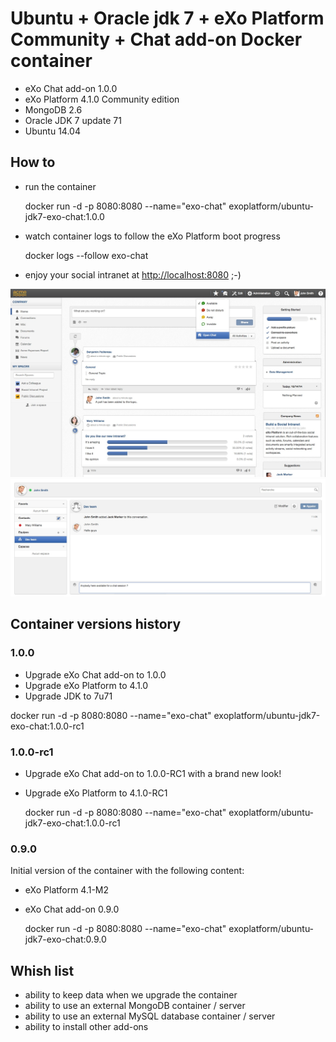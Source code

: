 # Ubuntu + Oracle jdk 7 + eXo Platform Community + Chat add-on Docker container

* eXo Chat add-on 1.0.0
* eXo Platform 4.1.0 Community edition
* MongoDB 2.6
* Oracle JDK 7 update 71
* Ubuntu 14.04

## How to

* run the container


    docker run -d -p 8080:8080 --name="exo-chat" exoplatform/ubuntu-jdk7-exo-chat:1.0.0

* watch container logs to follow the eXo Platform boot progress


    docker logs --follow exo-chat


* enjoy your social intranet at [http://localhost:8080]() ;-)

![Chat popup in eXo platform](img/chat-popup.jpg "Chat popup in eXo platform")
![Main Chat area](img/chat-main.jpg "Main Chat area")

## Container versions history

### 1.0.0

* Upgrade eXo Chat add-on to 1.0.0
* Upgrade eXo Platform to 4.1.0
* Upgrade JDK to 7u71


docker run -d -p 8080:8080 --name="exo-chat" exoplatform/ubuntu-jdk7-exo-chat:1.0.0-rc1

### 1.0.0-rc1

* Upgrade eXo Chat add-on to 1.0.0-RC1 with a brand new look!
* Upgrade eXo Platform to 4.1.0-RC1


    docker run -d -p 8080:8080 --name="exo-chat" exoplatform/ubuntu-jdk7-exo-chat:1.0.0-rc1

### 0.9.0

Initial version of the container with the following content:
* eXo Platform 4.1-M2
* eXo Chat add-on 0.9.0


    docker run -d -p 8080:8080 --name="exo-chat" exoplatform/ubuntu-jdk7-exo-chat:0.9.0

## Whish list

* ability to keep data when we upgrade the container
* ability to use an external MongoDB container / server
* ability to use an external MySQL database container / server
* ability to install other add-ons
